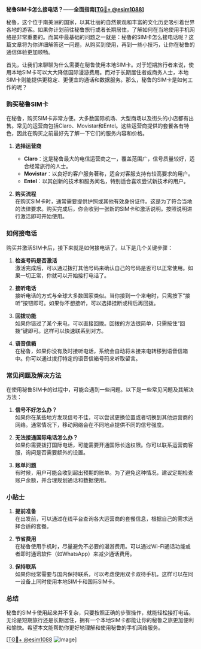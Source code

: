 **秘鲁SIM卡怎么接电话？——全面指南[[TG💪+ @esim1088](https://t.me/s/esim1088)]**

秘鲁，这个位于南美洲的国家，以其壮丽的自然景观和丰富的文化历史吸引着世界各地的游客。如果你计划前往秘鲁旅行或者长期居住，了解如何在当地使用手机网络是非常重要的。而其中最基础的问题之一就是：秘鲁的SIM卡怎么接电话呢？这篇文章将为你详细解答这一问题，从购买到使用，再到一些小技巧，让你在秘鲁的通信体验更加顺畅。

首先，让我们来聊聊为什么需要在秘鲁使用本地SIM卡。对于短期旅行者来说，使用本地SIM卡可以大大降低国际漫游费用。而对于长期居住者或商务人士，本地SIM卡则能提供更稳定、更便宜的通话和数据服务。那么，秘鲁的SIM卡是如何工作的呢？

### 购买秘鲁SIM卡

在秘鲁，购买SIM卡非常方便。大多数国际机场、大型商场以及街头的小店都有出售。常见的运营商包括Claro、Movistar和Entel。这些运营商提供的套餐各有特色，因此在购买之前最好先了解一下它们的服务内容和价格。

1. **选择运营商**  
   - **Claro**：这是秘鲁最大的电信运营商之一，覆盖范围广，信号质量较好，适合经常旅行的人士。
   - **Movistar**：以良好的客户服务著称，适合对客服支持有较高要求的用户。
   - **Entel**：以其创新的技术和服务闻名，特别适合喜欢尝试新技术的用户。

2. **购买流程**  
   在购买SIM卡时，通常需要提供护照或其他有效身份证件。这是为了符合当地的法律要求。购买完成后，你会收到一张新的SIM卡和激活说明。按照说明进行激活即可开始使用。

### 如何接电话

购买并激活SIM卡后，接下来就是如何接电话了。以下是几个关键步骤：

1. **检查号码是否激活**  
   激活完成后，可以通过拨打其他号码来确认自己的号码是否可以正常使用。如果一切正常，你就可以开始接打电话了。

2. **接听电话**  
   接听电话的方式与全球大多数国家类似。当你接到一个来电时，只需按下“接听”按钮即可。如果你不想接听，可以选择挂断或稍后再回拨。

3. **回拨功能**  
   如果你错过了某个来电，可以直接回拨。回拨的方法很简单，只需按住“回拨”键即可。这样可以快速联系到对方。

4. **语音信箱**  
   在秘鲁，如果你没有及时接听电话，系统会自动将未接来电转移到语音信箱中。你可以通过拨打特定的语音信箱号码来听取留言。

### 常见问题及解决方法

在使用秘鲁SIM卡的过程中，可能会遇到一些问题。以下是一些常见问题及其解决方法：

1. **信号不好怎么办？**  
   如果你在某些地方发现信号不佳，可以尝试更换位置或者切换到其他运营商的网络。通常情况下，移动网络会在不同地点提供不同的信号强度。

2. **无法接通国际电话怎么办？**  
   如果你需要拨打国际电话，可能需要开通国际长途权限。你可以联系运营商客服，询问是否需要额外的设置。

3. **账单问题**  
   有时候，用户可能会收到超出预期的账单。为了避免这种情况，建议定期检查账户余额，并合理规划通话和数据使用。

### 小贴士

1. **提前准备**  
   在出发前，可以通过在线平台查询各大运营商的套餐信息，根据自己的需求选择合适的套餐。

2. **节省费用**  
   在秘鲁使用手机时，尽量避免不必要的漫游费用。可以通过Wi-Fi通话功能或者即时通讯软件（如WhatsApp）来减少通话费用。

3. **保持联系**  
   如果你经常需要与国内保持联系，可以考虑使用双卡双待手机，这样可以在同一设备上同时使用本地SIM卡和国际SIM卡。

### 总结

秘鲁的SIM卡使用起来并不复杂，只要按照正确的步骤操作，就能轻松接打电话。无论是短期旅行还是长期居住，拥有一个本地SIM卡都能让你的秘鲁之旅更加便利和愉快。希望本文能帮助你更好地理解和使用秘鲁的手机网络服务。

[[TG💪+ @esim1088](https://t.me/s/esim1088) ![Image](https://i.postimg.cc/4NQfJmqS/Snipaste-2025-05-13-00-14-12.png)]